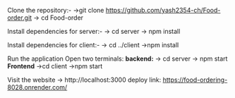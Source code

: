 Clone the repository:-
->git clone https://github.com/yash2354-ch/Food-order.git
-> cd Food-order

Install dependencies for server:-
-> cd server
-> npm install

Install dependencies for client:-
-> cd ../client
->npm install

Run the application
Open two terminals:
**backend:**
-> cd server
-> npm start
**Frontend**
->cd client
->npm start

Visit the website
-> http://localhost:3000
deploy link: https://food-ordering-8028.onrender.com/
